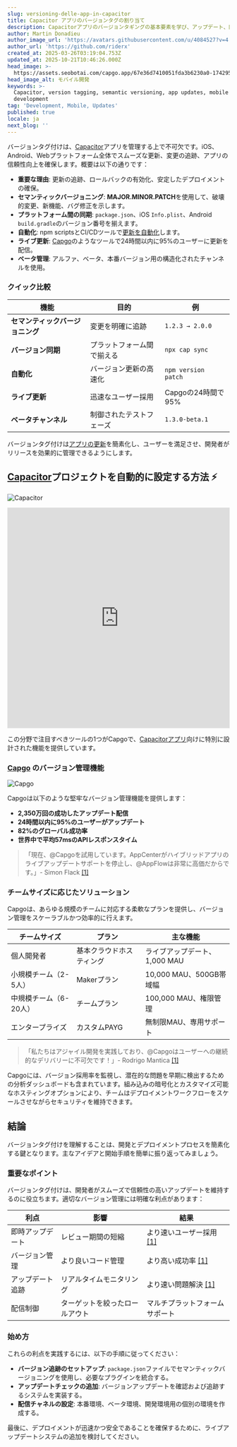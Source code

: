 ```yaml
---
slug: versioning-delle-app-in-capacitor
title: Capacitor アプリのバージョンタグの割り当て
description: Capacitorアプリのバージョンタギングの基本要素を学び、アップデート、同期、自動化のベストプラクティスを理解しましょう。
author: Martin Donadieu
author_image_url: 'https://avatars.githubusercontent.com/u/4084527?v=4'
author_url: 'https://github.com/riderx'
created_at: 2025-03-26T03:19:04.753Z
updated_at: 2025-10-21T10:46:26.000Z
head_image: >-
  https://assets.seobotai.com/capgo.app/67e36d7410051fda3b6230a0-1742959155569.jpg
head_image_alt: モバイル開発
keywords: >-
  Capacitor, version tagging, semantic versioning, app updates, mobile
  development
tag: 'Development, Mobile, Updates'
published: true
locale: ja
next_blog: ''
---
```

バージョンタグ付けは、[Capacitor](https://capacitorjs.com/)アプリを管理する上で不可欠です。iOS、Android、Webプラットフォーム全体でスムーズな更新、変更の追跡、アプリの信頼性向上を確保します。概要は以下の通りです：

-   **重要な理由**: 更新の追跡、ロールバックの有効化、安定したデプロイメントの確保。
-   **セマンティックバージョニング**: **MAJOR.MINOR.PATCH**を使用して、破壊的変更、新機能、バグ修正を示します。
-   **プラットフォーム間の同期**: `package.json`、iOS `Info.plist`、Android `build.gradle`のバージョン番号を揃えます。
-   **自動化**: npm scriptsとCI/CDツールで[更新を自動化](https://capgo.app/docs/live-updates/update-behavior/)します。
-   **ライブ更新**: [Capgo](https://capgo.app/)のようなツールで24時間以内に95%のユーザーに更新を配信。
-   **ベータ管理**: アルファ、ベータ、本番バージョン用の構造化されたチャンネルを使用。

### クイック比較

| 機能 | 目的 | 例 |
| --- | --- | --- |
| **セマンティックバージョニング** | 変更を明確に追跡 | `1.2.3 → 2.0.0` |
| **バージョン同期** | プラットフォーム間で揃える | `npx cap sync` |
| **自動化** | バージョン更新の高速化 | `npm version patch` |
| **ライブ更新** | 迅速なユーザー採用 | Capgoの24時間で95% |
| **ベータチャンネル** | 制御されたテストフェーズ | `1.3.0-beta.1` |

バージョンタグ付けは[アプリの更新](https://capgo.app/plugins/capacitor-updater/)を簡素化し、ユーザーを満足させ、開発者がリリースを効果的に管理できるようにします。

## [Capacitor](https://capacitorjs.com/)プロジェクトを自動的に設定する方法 ⚡️

![Capacitor](https://mars-images.imgix.net/seobot/screenshots/capacitorjs.com-4c1a6a7e452082d30f5bff9840b00b7d-2025-03-26.jpg?auto=compress)

<iframe src="https://www.youtube.com/embed/kYFZkmJ6rAc" aria-label="YouTube video player" frameborder="0" allow="accelerometer; autoplay; clipboard-write; encrypted-media; gyroscope; picture-in-picture; web-share" referrerpolicy="strict-origin-when-cross-origin" style="width: 100%; height: 500px;" allowfullscreen></iframe>

この分野で注目すべきツールの1つがCapgoで、[Capacitorアプリ](https://capgo.app/blog/capacitor-comprehensive-guide/)向けに特別に設計された機能を提供しています。

### [Capgo](https://capgo.app/) のバージョン管理機能

![Capgo](https://mars-images.imgix.net/seobot/screenshots/capgo.app-26aea05b7e2e737b790a9becb40f7bc5-2025-03-26.jpg?auto=compress)

Capgoは以下のような堅牢なバージョン管理機能を提供します：

-   **2,350万回の成功したアップデート配信**
-   **24時間以内に95%のユーザーがアップデート**
-   **82%のグローバル成功率**
-   **世界中で平均57msのAPIレスポンスタイム**

> 「現在、@Capgoを試用しています。AppCenterがハイブリッドアプリのライブアップデートサポートを停止し、@AppFlowは非常に高価だからです。」- Simon Flack [\[1\]](https://capgo.app/)

### チームサイズに応じたソリューション

Capgoは、あらゆる規模のチームに対応する柔軟なプランを提供し、バージョン管理をスケーラブルかつ効率的に行えます。

| チームサイズ | プラン | 主な機能 |
| --- | --- | --- |
| 個人開発者 | 基本クラウドホスティング | ライブアップデート、1,000 MAU |
| 小規模チーム（2-5人） | Makerプラン | 10,000 MAU、500GB帯域幅 |
| 中規模チーム（6-20人） | チームプラン | 100,000 MAU、権限管理 |
| エンタープライズ | カスタムPAYG | 無制限MAU、専用サポート |

> 「私たちはアジャイル開発を実践しており、@Capgoはユーザーへの継続的なデリバリーに不可欠です！」- Rodrigo Mantica [\[1\]](https://capgo.app/)

Capgoには、バージョン採用率を監視し、潜在的な問題を早期に検出するための分析ダッシュボードも含まれています。組み込みの暗号化とカスタマイズ可能なホスティングオプションにより、チームはデプロイメントワークフローをスケールさせながらセキュリティを維持できます。

## 結論

バージョンタグ付けを理解することは、開発とデプロイメントプロセスを簡素化する鍵となります。主なアイデアと開始手順を簡単に振り返ってみましょう。

### 重要なポイント

バージョンタグ付けは、開発者がスムーズで信頼性の高いアップデートを維持するのに役立ちます。適切なバージョン管理には明確な利点があります：

| 利点 | 影響 | 結果 |
| --- | --- | --- |
| 即時アップデート | レビュー期間の短縮 | より速いユーザー採用 [\[1\]](https://capgo.app/) |
| バージョン管理 | より良いコード管理 | より高い成功率 [\[1\]](https://capgo.app/) |
| アップデート追跡 | リアルタイムモニタリング | より速い問題解決 [\[1\]](https://capgo.app/) |
| 配信制御 | ターゲットを絞ったロールアウト | マルチプラットフォームサポート |

### 始め方

これらの利点を実践するには、以下の手順に従ってください：

-   **バージョン追跡のセットアップ**: `package.json`ファイルでセマンティックバージョニングを使用し、必要なプラグインを統合する。
-   **アップデートチェックの追加**: バージョンアップデートを確認および追跡するシステムを実装する。
-   **配信チャネルの設定**: 本番環境、ベータ環境、開発環境用の個別の環境を作成する。

最後に、デプロイメントが迅速かつ安全であることを確保するために、ライブアップデートシステムの追加を検討してください。

